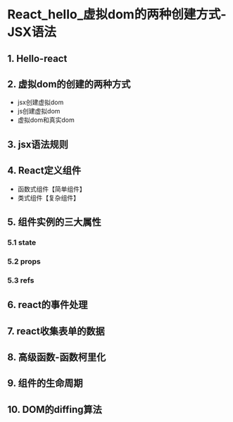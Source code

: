 # React_hello_虚拟dom的两种创建方式-JSX语法

## 1. Hello-react

## 2. 虚拟dom的创建的两种方式

- jsx创建虚拟dom
- js创建虚拟dom
- 虚拟dom和真实dom

## 3. jsx语法规则

## 4. React定义组件

- 函数式组件【简单组件】
- 类式组件【复杂组件】

## 5. 组件实例的三大属性

### 5.1 state

### 5.2 props

### 5.3 refs

## 6. react的事件处理

## 7. react收集表单的数据

## 8. 高级函数-函数柯里化

## 9. 组件的生命周期

## 10. DOM的diffing算法